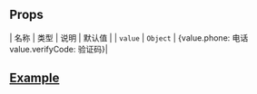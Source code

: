 ## Props

| 名称		| 类型		|              说明			            |        默认值	|
| `value`	| `Object`	| {value.phone: 电话 value.verifyCode: 验证码}| 

## [Example](http://localhost/demo/verification-phone)